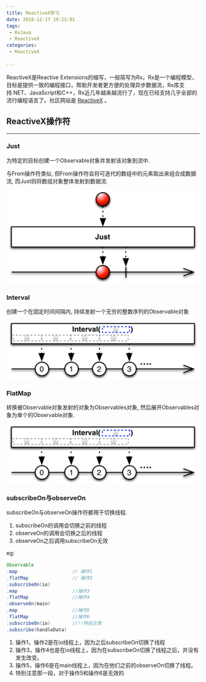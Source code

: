 ```yaml
---
title: ReactiveX学习
date: 2018-12-17 19:23:01
tags:
 - RxJava
 - ReactiveX
categories:
 - ReactiveX

---
```


ReactiveX是Reactive Extensions的缩写，一般简写为Rx。Rx是一个编程模型，目标是提供一致的编程接口，帮助开发者更方便的处理异步数据流，Rx库支持.NET、JavaScript和C++，Rx近几年越来越流行了，现在已经支持几乎全部的流行编程语言了。社区网站是 [ReactiveX](http://reactivex.io/) 。

<!--more-->

## ReactiveX操作符

---

### Just

为特定的目标创建一个Observable对象并发射该对象到流中.

与From操作符类似, 但From操作符会将可迭代的数组中的元素取出来组合成数据流, 而Just则将数组对象整体发射到数据流.

![Just](./assets/just.c-20181217200107564.png)

### Interval

创建一个在固定时间间隔内, 持续发射一个无穷的整数序列的Observable对象

![Interval](./assets/interval.c.png)

### FlatMap

转换被Observable对象发射的对象为Observables对象, 然后展开Observables对象为单个的Observable对象.

![Interval](./assets/interval.c-20181217193910869.png)

### subscribeOn与observeOn

subscribeOn与observeOn操作符都用于切换线程. 

1. subscribeOn的调用会切换之前的线程
2. observeOn的调用会切换之后的线程
3. observeOn之后调用subscribeOn无效

eg:

```java
Observable
.map                    // 操作1
.flatMap                // 操作2
.subscribeOn(io)
.map                    //操作3
.flatMap                //操作4
.observeOn(main)
.map                    //操作5
.flatMap                //操作6
.subscribeOn(io)        //!!特别注意
.subscribe(handleData)
```

1. 操作1，操作2是在io线程上，因为之后subscribeOn切换了线程
2. 操作3，操作4也是在io线程上，因为在subscribeOn切换了线程之后，并没有发生改变。
3. 操作5，操作6是在main线程上，因为在他们之前的observeOn切换了线程。
4. 特别注意那一段，对于操作5和操作6是无效的

